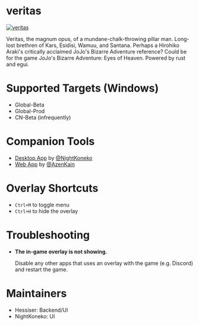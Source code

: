 # veritas
[![veritas](https://img.shields.io/badge/veritas-Discord-%235865F2.svg)](https://discord.gg/Y9kSnPk95H)

Veritas, the magnum opus, of a mundane-chalk-throwing pillar man. Long-lost brethren of Kars, Esidisi, Wamuu, and Santana. Perhaps a Hirohiko Araki's critically acclaimed JoJo's Bizarre Adventure reference? Could be for the game JoJo's Bizarre Adventure: Eyes of Heaven. Powered by rust and egui.

# Supported Targets (Windows)
- Global-Beta
- Global-Prod
- CN-Beta (infrequently)

# Companion Tools
- [Desktop App](https://github.com/NightKoneko/veritas-app) by [@NightKoneko](https://github.com/NightKoneko)
- [Web App](https://sranalysis.kain.id.vn/) by [@AzenKain](https://github.com/AzenKain)

# Overlay Shortcuts
- `Ctrl+M` to toggle menu
- `Ctrl+H` to hide the overlay

# Troubleshooting
- **The in-game overlay is not showing.**

  Disable any other apps that uses an overlay with the game (e.g. Discord) and restart the game.

# Maintainers
- Hessiser: Backend/UI
- NightKoneko: UI